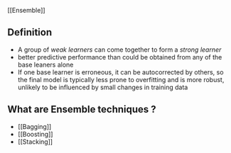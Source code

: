 [[Ensemble]]

## Definition
- A group of *weak learners* can come together to form a *strong learner*
- better predictive performance than could be obtained from any of the base leaners alone
- If one base learner is erroneous, it can be autocorrected by others, so the final model is typically less prone to overfitting and is more robust, unlikely to be influenced by small changes in training data

## What are Ensemble techniques ?
- [[Bagging]]
- [[Boosting]]
- [[Stacking]]